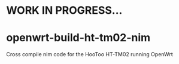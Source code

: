 # WORK IN PROGRESS...

# openwrt-build-ht-tm02-nim
Cross compile nim code for the HooToo HT-TM02 running OpenWrt

